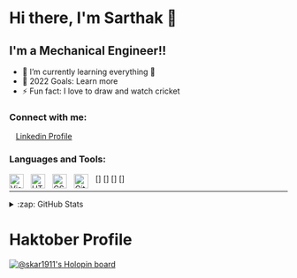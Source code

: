 # Hi there, I'm Sarthak 👋 
## I'm a Mechanical Engineer!!

- 🌱 I’m currently learning everything 🤣
- 🥅 2022 Goals: Learn more 
- ⚡ Fun fact: I love to draw and watch cricket
  
### Connect with me:

&nbsp;&nbsp;
[Linkedin Profile](www.linkedin.com/in/sarthakkatwate)
&nbsp;&nbsp;

### Languages and Tools:

[<img align="left" alt="Visual Studio Code" width="26px" src="https://cdn.jsdelivr.net/gh/devicons/devicon/icons/vscode/vscode-original.svg" style="padding-right:10px;" />]
[<img align="left" alt="HTML5" width="26px" src="https://cdn.jsdelivr.net/gh/devicons/devicon/icons/html5/html5-original.svg" style="padding-right:10px;" />]
[<img align="left" alt="CSS3" width="26px" src="https://cdn.jsdelivr.net/gh/devicons/devicon/icons/css3/css3-original.svg" style="padding-right:10px;" />]
[<img align="left" alt="GitHub" width="26px" src="https://user-images.githubusercontent.com/3369400/139447912-e0f43f33-6d9f-45f8-be46-2df5bbc91289.png" style="padding-right:10px;" />]
<br />

---

<details>
  <summary>:zap: GitHub Stats</summary>

  <img align="left" alt="Sarthak GitHub Stats" src="https://github-readme-stats.vercel.app/api?username=Sarthak191&show_icons=true&hide_border=false&title_color=ff652f&icon_color=FFE400&bg_color=09131B&text_color=ffffff&border_color=0c1a25" />

</details>

# Haktober Profile
[![@skar1911's Holopin board](https://holopin.me/skar1911)](https://holopin.io/@skar1911)
